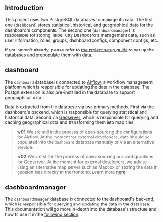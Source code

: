 ## Introduction

This project uses two PostgreSQL databases to manage its data. The first one (`dashboard`) stores statistical, historical, and geographical data for the dashboard's components. The second one (`dashboardmanager`) is responsible for storing Taipei City Dashboard's management data, such as user information, roles, groups, dashboard configs, component configs, etc.

If you haven't already, please refer to [the project setup guide](/back-end/project-setup) to set up the databases and prepopulate them with data.

## dashboard

The `dashboard` database is connected to [Airflow](https://airflow.apache.org/), a workflow management platform which is responsible for updating the data in the database. The Postgis extension is also pre-installed in the database to support geographical data.

Data is extracted from the database via two primary methods. First via the dashboard's backend, which is responsible for querying statistical and historical data. Second via [Geoserver](https://geoserver.org/), which is responsible for querying and caching geographical data and transforming them into map tiles.

> **w01**
> We are still in the process of open-sourcing the configurations for Airflow. At the moment for external developers, data should be populated into the `dashboard` database manually or via an alternative service.

> **w02**
> We are still in the process of open-sourcing our configurations for Geoserver. At the moment for external developers, we advise using an alternative map server such as Mapbox or storing the data in geojson files directly in the frontend. Learn more [here](/front-end/map-data).

## dashboardmanager

The `dashboardmanager` database is connected to the dashboard's backend, which is responsible for querying and updating the data in the database. This documentation will go more in-depth into the database's structure and how to use it in the [following section](/back-end/users-roles-groups-db).
